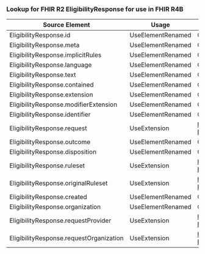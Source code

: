 ### Lookup for FHIR R2 EligibilityResponse for use in FHIR R4B

| Source Element | Usage | Target |
| -------------- | ----- | ------ |
| EligibilityResponse.id | UseElementRenamed | CoverageEligibilityResponse.id |
| EligibilityResponse.meta | UseElementRenamed | CoverageEligibilityResponse.meta |
| EligibilityResponse.implicitRules | UseElementRenamed | CoverageEligibilityResponse.implicitRules |
| EligibilityResponse.language | UseElementRenamed | CoverageEligibilityResponse.language |
| EligibilityResponse.text | UseElementRenamed | CoverageEligibilityResponse.text |
| EligibilityResponse.contained | UseElementRenamed | CoverageEligibilityResponse.contained |
| EligibilityResponse.extension | UseElementRenamed | CoverageEligibilityResponse.extension |
| EligibilityResponse.modifierExtension | UseElementRenamed | CoverageEligibilityResponse.modifierExtension |
| EligibilityResponse.identifier | UseElementRenamed | CoverageEligibilityResponse.identifier |
| EligibilityResponse.request | UseExtension | http://hl7.org/fhir/1.0/StructureDefinition/extension-EligibilityResponse.request |
| EligibilityResponse.outcome | UseElementRenamed | CoverageEligibilityResponse.outcome |
| EligibilityResponse.disposition | UseElementRenamed | CoverageEligibilityResponse.disposition |
| EligibilityResponse.ruleset | UseExtension | http://hl7.org/fhir/1.0/StructureDefinition/extension-EligibilityResponse.ruleset |
| EligibilityResponse.originalRuleset | UseExtension | http://hl7.org/fhir/1.0/StructureDefinition/extension-EligibilityResponse.originalRuleset |
| EligibilityResponse.created | UseElementRenamed | CoverageEligibilityResponse.created |
| EligibilityResponse.organization | UseElementRenamed | CoverageEligibilityResponse.insurer |
| EligibilityResponse.requestProvider | UseExtension | http://hl7.org/fhir/1.0/StructureDefinition/extension-EligibilityResponse.requestProvider |
| EligibilityResponse.requestOrganization | UseExtension | http://hl7.org/fhir/1.0/StructureDefinition/extension-EligibilityResponse.requestOrganization |
